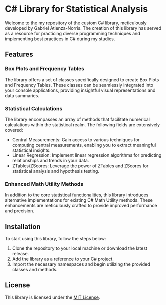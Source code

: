 # C# Library for Statistical Analysis

Welcome to the my repository of the custom C# library, meticulously developed by Gabriel Atienza-Norris. The creation of this library has served as a resource for practicing diverse programming techniques and implementing best practices in C# during my studies.

## Features

### Box Plots and Frequency Tables
The library offers a set of classes specifically designed to create Box Plots and Frequency Tables. These classes can be seamlessly integrated into your console applications, providing insightful visual representations and data summaries.

### Statistical Calculations
The library encompasses an array of methods that facilitate numerical calculations within the statistical realm. The following fields are extensively covered:

- Central Measurements: Gain access to various techniques for computing central measurements, enabling you to extract meaningful statistical insights.
- Linear Regression: Implement linear regression algorithms for predicting relationships and trends in your data.
- ZTables/ZScores: Leverage the power of ZTables and ZScores for statistical analysis and hypothesis testing.

### Enhanced Math Utility Methods
In addition to the core statistical functionalities, this library introduces alternative implementations for existing C# Math Utility methods. These enhancements are meticulously crafted to provide improved performance and precision.

## Installation

To start using this library, follow the steps below:

1. Clone the repository to your local machine or download the latest release.
2. Add the library as a reference to your C# project.
3. Import the necessary namespaces and begin utilizing the provided classes and methods.

## License

This library is licensed under the [MIT License](https://github.com/GabeTehWizard/StatisticsLibrary/blob/master/LICENSE.txt).
